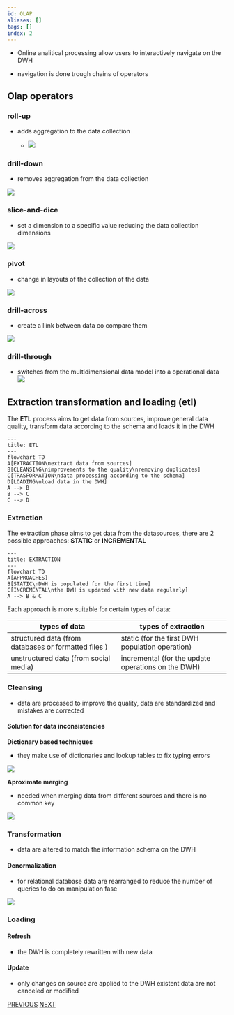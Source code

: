 ```yaml
---
id: OLAP
aliases: []
tags: []
index: 2
---
```


-  Online analitical processing allow users to interactively navigate on the DWH

- navigation is done trough chains of operators

## Olap operators

### roll-up

- adds aggregation to the data collection

	- ![](datamining/Pasted_image_20231005143104.png)

### drill-down

- removes aggregation from the data collection

 ![](datamining/Pasted_image_20231005143041.png)

### slice-and-dice

- set a dimension to a specific value reducing the data collection dimensions

![](datamining/Pasted_image_20231005143020.png)

### pivot

 - change in layouts of the collection of the data

 ![](datamining/Pasted_image_20231005143426.png)

### drill-across

 - create a liink between data co compare them

 ![](datamining/Pasted_image_20231005143524.png)

### drill-through

 - switches from the multidimensional data model into a operational data
 ![](datamining/Pasted_image_20231005143844.png)

## Extraction transformation and loading (etl)

The **ETL** process aims to get data from sources, improve general data quality, transform data according to the schema and loads it in the DWH


```mermaid
---
title: ETL
---
flowchart TD
A[EXTRACTION\nextract data from sources]
B[CLEANSING\nimprovements to the quality\nremoving duplicates]
C[TRASFORMATION\ndata processing according to the schema]
D[LOADING\nload data in the DWH]
A --> B
B --> C
C --> D
```

### Extraction

The extraction phase aims to get data from the datasources, there are 2 possible approaches: **STATIC**  or **INCREMENTAL**


```mermaid
---
title: EXTRACTION
---
flowchart TD
A[APPROACHES]
B[STATIC\nDWH is populated for the first time]
C[INCREMENTAL\nthe DWH is updated with new data regularly]
A --> B & C
```

Each approach is more suitable for certain types of data:

| types of data                                        | types of extraction                             |
|------------------------------------------------------|-------------------------------------------------|
| structured data (from databases or formatted files ) | static (for the first DWH population operation) |
| unstructured data (from social media)                | incremental (for the update operations on the DWH)|

### Cleansing

- data are processed to improve the quality, data are standardized and mistakes are corrected

#### Solution for data inconsistencies

**Dictionary based techniques**

- they make use of dictionaries and lookup tables to fix typing errors

![](datamining/Pasted_image_20231008181755.png)

**Aproximate merging**

- needed when merging data from different sources and there is no common key

![](datamining/Pasted_image_20231008181831.png)

### Transformation

- data are altered to match the information schema on the DWH

#### Denormalization

 - for relational database data are rearranged to reduce the number of queries to do on manipulation fase

![](datamining/Pasted_image_20231005150109.png)

### Loading

#### Refresh

- the DWH is completely rewritten with new data

#### Update

- only changes on source are applied to the DWH existent data are not canceled or modified

[PREVIOUS](pages/datamining/pages/datamining_process/business_intelligence_and_data_warehouse.md) [NEXT](pages/datamining/pages/datamining_process/data_lakes.md)
